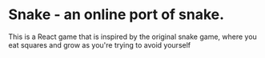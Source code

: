 # Snake - an online port of snake.
This is a React game that is inspired by the original snake game, where you eat squares and grow as you're trying to avoid yourself
